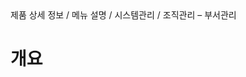 <!--breadcrumb:제품 상세 정보 / 메뉴 설명 / 시스템관리 / 조직관리 – 부서관리--><span class="md-breadcrumb">제품 상세 정보 / 메뉴 설명 / 시스템관리 / 조직관리 – 부서관리</span>
# 개요
